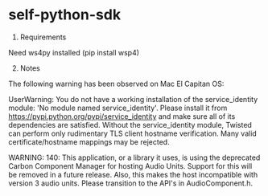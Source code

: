 # self-python-sdk

1) Requirements

Need ws4py installed (pip install wsp4)

2) Notes

The following warning has been observed on Mac El Capitan OS:

UserWarning: You do not have a working installation of the service_identity module: 'No module named service_identity'. Please install it from <https://pypi.python.org/pypi/service_identity> and make sure all of its dependencies are satisfied. Without the service_identity module, Twisted can perform only rudimentary TLS client hostname verification. Many valid certificate/hostname mappings may be rejected.

WARNING: 140: This application, or a library it uses, is using the deprecated Carbon Component Manager for hosting Audio Units. Support for this will be removed in a future release. Also, this makes the host incompatible with version 3 audio units. Please transition to the API's in AudioComponent.h.